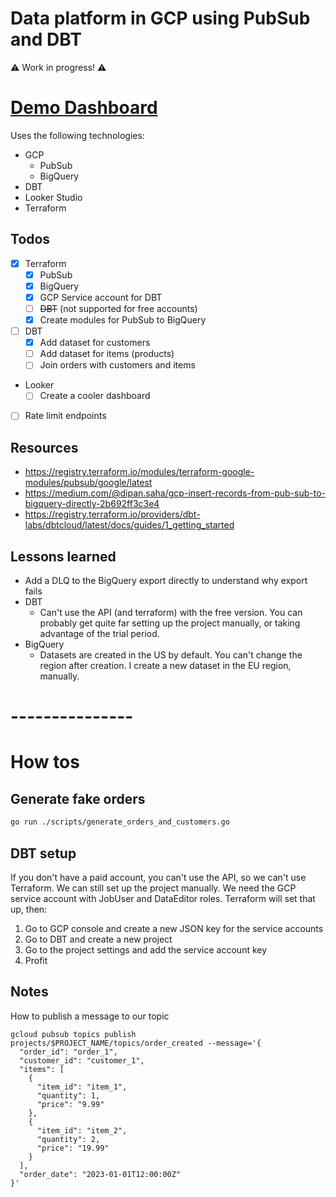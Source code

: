 # Data platform in GCP using PubSub and DBT

⚠️ Work in progress! ⚠️

# [Demo Dashboard](https://lookerstudio.google.com/reporting/b5d6e9f8-3e3c-41c0-bd68-2046fbd8414c)

Uses the following technologies:

* GCP
    * PubSub
    * BigQuery
* DBT
* Looker Studio
* Terraform

## Todos

* [x] Terraform
    * [x] PubSub
    * [x] BigQuery
    * [x] GCP Service account for DBT
    * [ ] ~~DBT~~ (not supported for free accounts)
    * [x] Create modules for PubSub to BigQuery
* [ ] DBT
  * [x] Add dataset for customers
  * [ ] Add dataset for items (products)
  * [ ] Join orders with customers and items
* Looker
  * [ ] Create a cooler dashboard
* [ ] Rate limit endpoints

## Resources

* https://registry.terraform.io/modules/terraform-google-modules/pubsub/google/latest
* https://medium.com/@dipan.saha/gcp-insert-records-from-pub-sub-to-bigquery-directly-2b692ff3c3e4
* https://registry.terraform.io/providers/dbt-labs/dbtcloud/latest/docs/guides/1_getting_started

## Lessons learned

* Add a DLQ to the BigQuery export directly to understand why export fails
* DBT
    * Can't use the API (and terraform) with the free version. You can probably get quite far setting up the project
      manually, or taking advantage of the trial period.
* BigQuery
    * Datasets are created in the US by default. You can't change the region after creation. I create a new dataset in
      the EU region, manually.

# ---------------

# How tos

## Generate fake orders

```bash
go run ./scripts/generate_orders_and_customers.go
```

## DBT setup

If you don't have a paid account, you can't use the API, so we can't use Terraform. We can still set up the project
manually.
We need the GCP service account with JobUser and DataEditor roles. Terraform will set that up, then:

1. Go to GCP console and create a new JSON key for the service accounts
2. Go to DBT and create a new project
3. Go to the project settings and add the service account key
4. Profit

## Notes

How to publish a message to our topic

```
gcloud pubsub topics publish projects/$PROJECT_NAME/topics/order_created --message='{
  "order_id": "order_1",
  "customer_id": "customer_1",
  "items": [
    {
      "item_id": "item_1",
      "quantity": 1,
      "price": "9.99"
    },
    {
      "item_id": "item_2",
      "quantity": 2,
      "price": "19.99"
    }
  ],
  "order_date": "2023-01-01T12:00:00Z"
}'
```

